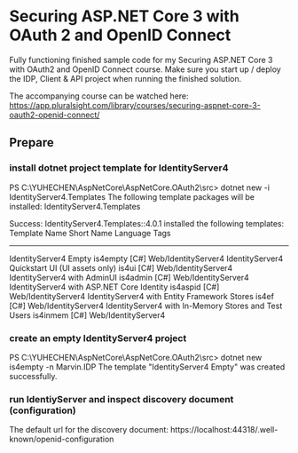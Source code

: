 # Securing ASP.NET Core 3 with OAuth 2 and OpenID Connect

Fully functioning finished sample code for my Securing ASP.NET Core 3 with OAuth2 and OpenID Connect course. Make sure you start up / deploy the IDP, Client & API project when running the finished solution.

The accompanying course can be watched here: https://app.pluralsight.com/library/courses/securing-aspnet-core-3-oauth2-openid-connect/



## Prepare

### install dotnet project template for IdentityServer4

PS C:\YUHECHEN\AspNetCore\AspNetCore.OAuth2\src> dotnet new -i IdentityServer4.Templates
The following template packages will be installed:
   IdentityServer4.Templates

Success: IdentityServer4.Templates::4.0.1 installed the following templates:
Template Name                                         Short Name  Language  Tags
----------------------------------------------------  ----------  --------  -------------------
IdentityServer4 Empty                                 is4empty    [C#]      Web/IdentityServer4
IdentityServer4 Quickstart UI (UI assets only)        is4ui       [C#]      Web/IdentityServer4
IdentityServer4 with AdminUI                          is4admin    [C#]      Web/IdentityServer4
IdentityServer4 with ASP.NET Core Identity            is4aspid    [C#]      Web/IdentityServer4
IdentityServer4 with Entity Framework Stores          is4ef       [C#]      Web/IdentityServer4
IdentityServer4 with In-Memory Stores and Test Users  is4inmem    [C#]      Web/IdentityServer4

### create an empty IdentityServer4 project
PS C:\YUHECHEN\AspNetCore\AspNetCore.OAuth2\src> dotnet new is4empty -n Marvin.IDP
The template "IdentityServer4 Empty" was created successfully.

### run IdentiyServer and inspect discovery document (configuration)
The default url for the discovery document:
https://localhost:44318/.well-known/openid-configuration
